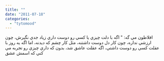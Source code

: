 ```yaml
---
title: ""
date: "2011-07-18"
categories: 
  - "tytomood"
---
```


افلاطون مي گه: " اگه با دلت چيزي يا کسي رو دوست داري زياد جدي نگيرش، چون ارزشي نداره، چون کار دل دوست داشتنه، مثل کار چشم که ديدنه، اما اگه يه روز با عقلت کسي رو دوست داشتي، اگه عقلت عاشق شد، بدون که داري چيزي رو تجربه مي کني که اسمش عشق
